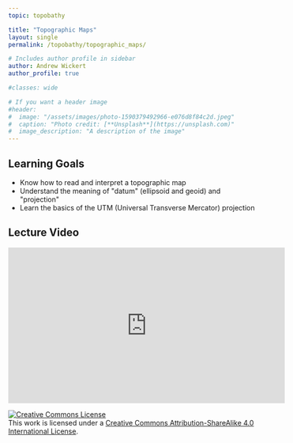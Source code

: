 ```yaml
---
topic: topobathy

title: "Topographic Maps"
layout: single
permalink: /topobathy/topographic_maps/

# Includes author profile in sidebar
author: Andrew Wickert
author_profile: true

#classes: wide

# If you want a header image
#header:
#  image: "/assets/images/photo-1590379492966-e076d8f84c2d.jpeg"
#  caption: "Photo credit: [**Unsplash**](https://unsplash.com)"
#  image_description: "A description of the image"
---
```


## Learning Goals

* Know how to read and interpret a topographic map
* Understand the meaning of "datum" (ellipsoid and geoid) and "projection"
* Learn the basics of the UTM (Universal Transverse Mercator) projection

## Lecture Video

<iframe width="560" height="315" src="https://www.youtube.com/embed/xFnVbePFZY4" frameborder="0" allow="accelerometer; autoplay; clipboard-write; encrypted-media; gyroscope; picture-in-picture" allowfullscreen></iframe>


<a rel="license" href="http://creativecommons.org/licenses/by-sa/4.0/"><img alt="Creative Commons License" style="border-width:0" src="https://i.creativecommons.org/l/by-sa/4.0/88x31.png" /></a><br />This work is licensed under a <a rel="license" href="http://creativecommons.org/licenses/by-sa/4.0/">Creative Commons Attribution-ShareAlike 4.0 International License</a>.
